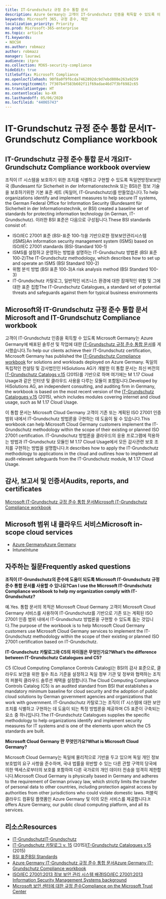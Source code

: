 ```yaml
---
title: IT-Grundschutz 규정 준수 통합 문서
description: Azure Germany는 고객이 IT-Grundschutz 인증을 획득할 수 있도록 이 통합 문서를 게시했습니다.
keywords: Microsoft 365, 규정 준수, 제안
localization_priority: Priority
ms.prod: Microsoft-365-enterprise
ms.topic: article
f1.keywords:
- NOCSH
ms.author: robmazz
author: robmazz
manager: laurawi
audience: itpro
ms.collection: M365-security-compliance
hideEdit: true
titleSuffix: Microsoft Compliance
ms.openlocfilehash: 90f8a0f9f6cda7462892dc9d7ebd808e263a9259
ms.sourcegitcommit: 7f307b4f583b602f11f69adae46d7f3bf6982c65
ms.translationtype: HT
ms.contentlocale: ko-KR
ms.lasthandoff: 05/06/2020
ms.locfileid: "44065743"
---
```

# <a name="it-grundschutz-compliance-workbook"></a><span data-ttu-id="ba76a-104">IT-Grundschutz 규정 준수 통합 문서</span><span class="sxs-lookup"><span data-stu-id="ba76a-104">IT-Grundschutz Compliance workbook</span></span>

## <a name="it-grundschutz-compliance-workbook-overview"></a><span data-ttu-id="ba76a-105">IT-Grundschutz 규정 준수 통합 문서 개요</span><span class="sxs-lookup"><span data-stu-id="ba76a-105">IT-Grundschutz Compliance workbook overview</span></span>

<span data-ttu-id="ba76a-106">조직이 IT 시스템을 보호하기 위한 조치를 식별하고 구현할 수 있도록 독일연방정보보안국 (Bundesamt für Sicherheit in der Informationstechnik 또는 BSI)은 정보 기술을 보호하기위한 기본 표준 세트 (독일어, IT-Grundschutz)를 만들었습니다.</span><span class="sxs-lookup"><span data-stu-id="ba76a-106">To help organizations identify and implement measures to help secure IT systems, the German Federal Office for Information Security (Bundesamt für Sicherheit in der Informationstechnik, or BSI) created a baseline set of standards for protecting information technology (in German, IT-Grundschutz).</span></span> <span data-ttu-id="ba76a-107">이러한 BSI 표준은 다음으로 구성됩니다.</span><span class="sxs-lookup"><span data-stu-id="ba76a-107">These BSI standards consist of:</span></span>

- <span data-ttu-id="ba76a-108">ISO/IEC 27001 표준 (BSI-표준 100-1)을 기반으로한 정보보안관리시스템 (ISMS)</span><span class="sxs-lookup"><span data-stu-id="ba76a-108">An information security management system (ISMS) based on ISO/IEC 27001 standards (BSI-Standard 100-1)</span></span>
- <span data-ttu-id="ba76a-109">ISMS를 설정하고 운영하는 방법을 설명하는 IT-Grundschutz 방법론 (BSI 표준 100-2)</span><span class="sxs-lookup"><span data-stu-id="ba76a-109">The IT-Grundschutz methodology, which describes how to set up and operate an ISMS (BSI Standard 100-2)</span></span>
- <span data-ttu-id="ba76a-110">위험 분석 방법 (BSI 표준 100-3)</span><span class="sxs-lookup"><span data-stu-id="ba76a-110">A risk analysis method (BSI Standard 100-3)</span></span>
- <span data-ttu-id="ba76a-111">IT-Grundschutz 카탈로그, 일반적인 비즈니스 환경에 대한 잠재적인 위협 및 그에 대한 표준 집합</span><span class="sxs-lookup"><span data-stu-id="ba76a-111">The IT-Grundschutz Catalogues, a standard set of potential threats and safeguards against them for typical business environments</span></span>

## <a name="microsoft-and-it-grundschutz-compliance-workbook"></a><span data-ttu-id="ba76a-112">Microsoft와 IT-Grundschutz 규정 준수 통합 문서</span><span class="sxs-lookup"><span data-stu-id="ba76a-112">Microsoft and IT-Grundschutz Compliance workbook</span></span>

<span data-ttu-id="ba76a-113">고객이 IT-Grundschutz 인증을 획득할 수 있도록 Microsoft Germany는 Azure Germany에 배포된 솔루션 및 작업에 대한 [IT-Grundschutz 규정 준수 통합 문서](https://aka.ms/grundschutzworkbook)를 게시했습니다.</span><span class="sxs-lookup"><span data-stu-id="ba76a-113">To help our clients achieve their IT-Grundschutz certification, Microsoft Germany has published the [IT-Grundschutz Compliance workbook](https://aka.ms/grundschutzworkbook) for solutions and workloads deployed on Azure Germany.</span></span> <span data-ttu-id="ba76a-114">독일의 독립적인 컨설팅 및 감사법인인 HiSolutions AG가 개발한 이 통합 문서는 최신 버전의 [IT-Grundschutz Catalogs v.15](https://www.bsi.bund.de/SharedDocs/Downloads/DE/BSI/Grundschutz/International/GSK_15_EL_EN_Draft.pdf?__blob=publicationFile&v=2) (2015)를 기반으로 하며 여기에는 M 1.17 Cloud Usage과 같은 인터넷 및 클라우드 사용을 다루는 모듈이 포함됩니다.</span><span class="sxs-lookup"><span data-stu-id="ba76a-114">Developed by HiSolutions AG, an independent consulting, and auditing firm in Germany, the workbook is based on the most recent version of the [IT-Grundschutz Catalogues v.15](https://www.bsi.bund.de/SharedDocs/Downloads/DE/BSI/Grundschutz/International/GSK_15_EL_EN_Draft.pdf?__blob=publicationFile&v=2) (2015), which includes modules covering internet and cloud usage, such as M 1.17 Cloud Usage.</span></span>

<span data-ttu-id="ba76a-115">이 통합 문서는 Microsoft Cloud Germany 고객이 기존 또는 계획된 ISO 27001 인증 범위 내에서 IT-Grundschutz 방법론을 구현하는 데 도움이 될 수 있습니다.</span><span class="sxs-lookup"><span data-stu-id="ba76a-115">This workbook can help Microsoft Cloud Germany customers implement the IT-Grundschutz methodology within the scope of their existing or planned ISO 27001 certification.</span></span> <span data-ttu-id="ba76a-116">IT-Grundschutz 방법론을 클라우드의 응용 프로그램에 적용하는 방법과 IT-Grundschutz 모듈인 M 1.17 Cloud Usage에서 모든 감사관련 보호 조치를 구현하는 방법을 설명합니다.</span><span class="sxs-lookup"><span data-stu-id="ba76a-116">It describes how to apply the IT-Grundschutz methodology to applications in the cloud and outlines how to implement all audit-relevant safeguards from the IT-Grundschutz module, M 1.17 Cloud Usage.</span></span>

## <a name="audits-reports-and-certificates"></a><span data-ttu-id="ba76a-117">감사, 보고서 및 인증서</span><span class="sxs-lookup"><span data-stu-id="ba76a-117">Audits, reports, and certificates</span></span>

[<span data-ttu-id="ba76a-118">Microsoft IT-Grundschutz 규정 준수 통합 문서</span><span class="sxs-lookup"><span data-stu-id="ba76a-118">Microsoft IT-Grundschutz Compliance workbook</span></span>](https://aka.ms/grundschutzworkbook)

## <a name="microsoft-in-scope-cloud-services"></a><span data-ttu-id="ba76a-119">Microsoft 범위 내 클라우드 서비스</span><span class="sxs-lookup"><span data-stu-id="ba76a-119">Microsoft in-scope cloud services</span></span>

- [<span data-ttu-id="ba76a-120">Azure Germany</span><span class="sxs-lookup"><span data-stu-id="ba76a-120">Azure Germany</span></span>](https://aka.ms/AzureCompliance)
- <span data-ttu-id="ba76a-121">Intune</span><span class="sxs-lookup"><span data-stu-id="ba76a-121">Intune</span></span>

## <a name="frequently-asked-questions"></a><span data-ttu-id="ba76a-122">자주하는 질문</span><span class="sxs-lookup"><span data-stu-id="ba76a-122">Frequently asked questions</span></span>

<span data-ttu-id="ba76a-123">**조직이 IT-Grundschutz의 준수에 도움이 되도록 Microsoft IT-Grundschutz 규정 준수 통합 문서를 사용할 수 있나요?**</span><span class="sxs-lookup"><span data-stu-id="ba76a-123">**Can I use the Microsoft IT-Grundschutz Compliance workbook to help my organization comply with IT-Grundschutz?**</span></span>

<span data-ttu-id="ba76a-124">예.</span><span class="sxs-lookup"><span data-stu-id="ba76a-124">Yes.</span></span> <span data-ttu-id="ba76a-125">통합 문서의 목적은 Microsoft Cloud Germany 고객이 Microsoft Cloud Germany 서비스를 사용하여 IT-Grundschutz를 기반으로 기존 또는 계획된 ISO 27001 인증 범위 내에서 IT-Grundschutz 방법론을 구현할 수 있도록 돕는 것입니다.</span><span class="sxs-lookup"><span data-stu-id="ba76a-125">The purpose of the workbook is to help Microsoft Cloud Germany customers use Microsoft Cloud Germany services to implement the IT-Grundschutz methodology within the scope of their existing or planned ISO 27001 certification based on IT-Grundschutz.</span></span>

<span data-ttu-id="ba76a-126">**IT-Grundschutz 카탈로그와 C5의 차이점은 무엇인가요?**</span><span class="sxs-lookup"><span data-stu-id="ba76a-126">**What’s the difference between IT-Grundschutz Catalogues and C5?**</span></span>

<span data-ttu-id="ba76a-127">C5 (Cloud Computing Compliance Controls Catalog)는 BSI의 감사 표준으로, 클라우드 보안을 위한 필수 최소 기준을 설정하고 독일 정부 기관 및 정부와 협력하는 조직의 퍼블릭 클라우드 솔루션 채택을 설정합니다.</span><span class="sxs-lookup"><span data-stu-id="ba76a-127">The Cloud Computing Compliance Controls Catalog (C5) is an audited standard from BSI that establishes a mandatory minimum baseline for cloud security and the adoption of public cloud solutions by German government agencies and organizations that work with government.</span></span> <span data-ttu-id="ba76a-128">IT-Grundschutz 카탈로그는 조직이 IT 시스템에 대한 보안 조치를 식별하고 구현하는 데 도움이 되는 특정 방법론을 제공하며 C5 표준이 구축되는 요소 중 하나입니다.</span><span class="sxs-lookup"><span data-stu-id="ba76a-128">The IT-Grundschutz Catalogues supplies the specific methodology to help organizations identify and implement security measures for IT systems and is one of the elements upon which the C5 standards are built.</span></span>

<span data-ttu-id="ba76a-129">**Microsoft Cloud Germany 란 무엇인가요?**</span><span class="sxs-lookup"><span data-stu-id="ba76a-129">**What is Microsoft Cloud Germany?**</span></span>

<span data-ttu-id="ba76a-130">Microsoft Cloud Germany는 독일에 물리적으로 기반을 두고 있으며 독일 개인 정보 보호법의 요구 사항을 준수하며, 국내 법률을 위반할 수 있는 다른 관할 구역의 당국에 의한 액세스로부터의 보호를 포함하여 다른 국가로의 개인 데이터 전송을 엄격히 제한합니다.</span><span class="sxs-lookup"><span data-stu-id="ba76a-130">Microsoft Cloud Germany is physically based in Germany and adheres to the requirement of German privacy law, which strictly limits the transfer of personal data to other countries, including protection against access by authorities from other jurisdictions who could violate domestic laws.</span></span> <span data-ttu-id="ba76a-131">퍼블릭 클라우드 컴퓨팅 플랫폼인 Azure Germany 및 이의 모든 서비스를 제공합니다.</span><span class="sxs-lookup"><span data-stu-id="ba76a-131">It offers Azure Germany, our public cloud computing platform, and all its services.</span></span>

## <a name="resources"></a><span data-ttu-id="ba76a-132">리소스</span><span class="sxs-lookup"><span data-stu-id="ba76a-132">Resources</span></span>

- [<span data-ttu-id="ba76a-133">IT-Grundschutz</span><span class="sxs-lookup"><span data-stu-id="ba76a-133">IT-Grundschutz</span></span>](https://www.bsi.bund.de/EN/Topics/ITGrundschutz/ITGrundschutzHome/itgrundschutzhome_node.html;jsessionid=5ABC53411232B460035220974AE634C4.1_cid351)
- <span data-ttu-id="ba76a-134">[IT-Grundschutz 카탈로그 v. 15](https://www.bsi.bund.de/SharedDocs/Downloads/DE/BSI/Grundschutz/International/GSK_15_EL_EN_Draft.pdf?__blob=publicationFile&v=2) (2015)</span><span class="sxs-lookup"><span data-stu-id="ba76a-134">[IT-Grundschutz Catalogues v.15](https://www.bsi.bund.de/SharedDocs/Downloads/DE/BSI/Grundschutz/International/GSK_15_EL_EN_Draft.pdf?__blob=publicationFile&v=2) (2015)</span></span>
- [<span data-ttu-id="ba76a-135">BSI 표준</span><span class="sxs-lookup"><span data-stu-id="ba76a-135">BSI Standards</span></span>](https://www.bsi.bund.de/EN/Publications/BSIStandards/BSIStandards_node.html)
- [<span data-ttu-id="ba76a-136">Azure Germany IT-Grundschutz 규정 준수 통합 문서</span><span class="sxs-lookup"><span data-stu-id="ba76a-136">Azure Germany IT-Grundschutz Compliance workbook</span></span>](https://aka.ms/grundschutzworkbook)
- [<span data-ttu-id="ba76a-137">ISO/IEC 27001:2013 정보 보안 관리 시스템 배경</span><span class="sxs-lookup"><span data-stu-id="ba76a-137">ISO/IEC 27001:2013 Information Security Management Systems background</span></span>](offering-iso-27001.md)
- [<span data-ttu-id="ba76a-138">Microsoft 보안 센터에 대한 규정 준수</span><span class="sxs-lookup"><span data-stu-id="ba76a-138">Compliance on the Microsoft Trust Center</span></span>](https://www.microsoft.com/trust-center/compliance/compliance-overview)
